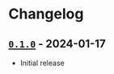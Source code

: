 # Changelog

## [`0.1.0`](https://github.com/loozhengyuan/unwarp/releases/tag/0.1.0) - 2024-01-17

- Initial release
